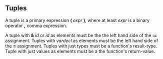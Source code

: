 ## Tuples

A tuple is a primary expression **(** *expr* **)**,
where at least *expr* is a binary operator **,** comma expression.

A tuple with **&** *id* or *id* as elements must be the the left
hand side of the **:=** assignment. Tuples with *vardecl* as elements
must be the left hand side of the **=** assignment. Tuples with just
types must be a function's result-type. Tuple with just values as elements
must be a the function's return-value.
